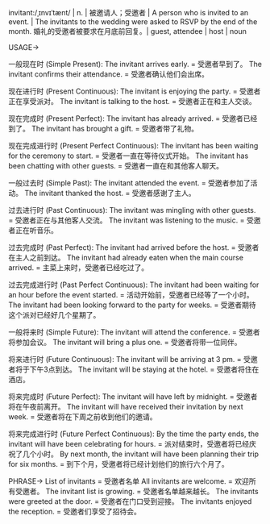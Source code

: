 invitant:/ˌɪnvɪˈtænt/ | n. | 被邀请人；受邀者 |  A person who is invited to an event. |  The invitants to the wedding were asked to RSVP by the end of the month. 婚礼的受邀者被要求在月底前回复。|  guest, attendee | host | noun

USAGE->

一般现在时 (Simple Present):
The invitant arrives early. = 受邀者早到了。
The invitant confirms their attendance. = 受邀者确认他们会出席。

现在进行时 (Present Continuous):
The invitant is enjoying the party. = 受邀者正在享受派对。
The invitant is talking to the host. = 受邀者正在和主人交谈。

现在完成时 (Present Perfect):
The invitant has already arrived. = 受邀者已经到了。
The invitant has brought a gift. = 受邀者带了礼物。

现在完成进行时 (Present Perfect Continuous):
The invitant has been waiting for the ceremony to start. = 受邀者一直在等待仪式开始。
The invitant has been chatting with other guests. = 受邀者一直在和其他客人聊天。

一般过去时 (Simple Past):
The invitant attended the event. = 受邀者参加了活动。
The invitant thanked the host. = 受邀者感谢了主人。

过去进行时 (Past Continuous):
The invitant was mingling with other guests. = 受邀者正在与其他客人交流。
The invitant was listening to the music. = 受邀者正在听音乐。

过去完成时 (Past Perfect):
The invitant had arrived before the host. = 受邀者在主人之前到达。
The invitant had already eaten when the main course arrived. = 主菜上来时，受邀者已经吃过了。

过去完成进行时 (Past Perfect Continuous):
The invitant had been waiting for an hour before the event started. = 活动开始前，受邀者已经等了一个小时。
The invitant had been looking forward to the party for weeks. = 受邀者期待这个派对已经好几个星期了。

一般将来时 (Simple Future):
The invitant will attend the conference. = 受邀者将参加会议。
The invitant will bring a plus one. = 受邀者将带一位同伴。

将来进行时 (Future Continuous):
The invitant will be arriving at 3 pm. = 受邀者将于下午3点到达。
The invitant will be staying at the hotel. = 受邀者将住在酒店。

将来完成时 (Future Perfect):
The invitant will have left by midnight. = 受邀者将在午夜前离开。
The invitant will have received their invitation by next week. = 受邀者将在下周之前收到他们的邀请。

将来完成进行时 (Future Perfect Continuous):
By the time the party ends, the invitant will have been celebrating for hours. = 派对结束时，受邀者将已经庆祝了几个小时。
By next month, the invitant will have been planning their trip for six months. = 到下个月，受邀者将已经计划他们的旅行六个月了。


PHRASE->
List of invitants = 受邀者名单
All invitants are welcome. = 欢迎所有受邀者。
The invitant list is growing. = 受邀者名单越来越长。
The invitants were greeted at the door. = 受邀者在门口受到迎接。
The invitants enjoyed the reception. = 受邀者们享受了招待会。
